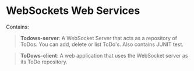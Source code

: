 # WebSockets Web Services

Contains:

> __Todows-server__: A WebSocket Server that acts as a repository of ToDos. You can add, delete or list ToDo's. Also contains JUNIT test.


> __ToDows-client__: A web application that uses the WebSocket server as its ToDo repository.
